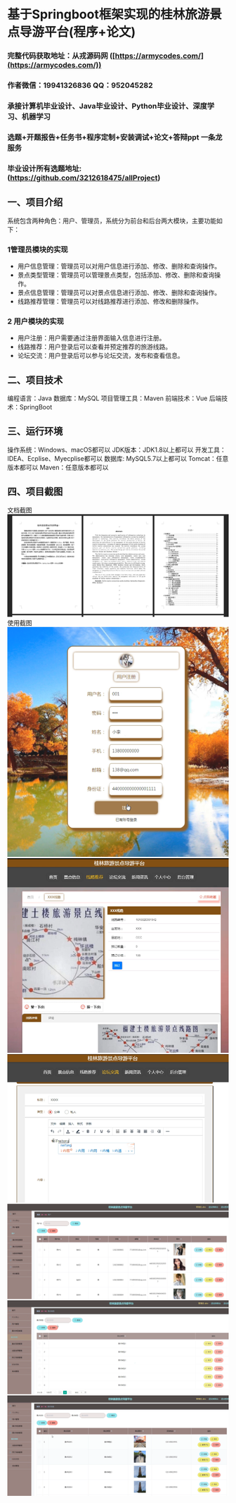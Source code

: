 基于Springboot框架实现的桂林旅游景点导游平台(程序+论文)
=
###  完整代码获取地址：从戎源码网 ([https://armycodes.com/](https://armycodes.com/))
###  作者微信：19941326836  QQ：952045282 
###  承接计算机毕业设计、Java毕业设计、Python毕业设计、深度学习、机器学习
###  选题+开题报告+任务书+程序定制+安装调试+论文+答辩ppt 一条龙服务
###  毕业设计所有选题地址:(https://github.com/3212618475/allProject)


一、项目介绍
---
系统包含两种角色：用户、管理员，系统分为前台和后台两大模块，主要功能如下：
### 1管理员模块的实现
- 用户信息管理：管理员可以对用户信息进行添加、修改、删除和查询操作。
- 景点类型管理：管理员可以管理景点类型，包括添加、修改、删除和查询操作。
- 景点信息管理：管理员可以对景点信息进行添加、修改、删除和查询操作。
- 线路推荐管理：管理员可以对线路推荐进行添加、修改和删除操作。

### 2 用户模块的实现
- 用户注册：用户需要通过注册界面输入信息进行注册。
- 线路推荐：用户登录后可以查看并预定推荐的旅游线路。
- 论坛交流：用户登录后可以参与论坛交流，发布和查看信息。


二、项目技术
---
编程语言：Java
数据库：MySQL
项目管理工具：Maven
前端技术：Vue
后端技术：SpringBoot

三、运行环境
---
操作系统：Windows、macOS都可以
JDK版本：JDK1.8以上都可以
开发工具：IDEA、Ecplise、Myecplise都可以
数据库: MySQL5.7以上都可以
Tomcat：任意版本都可以
Maven：任意版本都可以

四、项目截图
---
文档截图
![](limage/1.png)
使用截图
![](image/1.png)
![](image/2.png)
![](image/3.png)
![](image/4.png)
![](image/5.png)
![](image/6.png)
